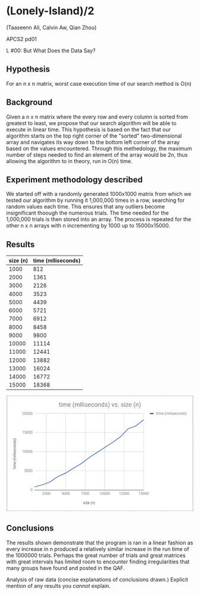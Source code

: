 # (Lonely-Island)/2

(Taaseenn Ali, Calvin Aw, Qian Zhou)

APCS2 pd01

L #00: But What Does the Data Say?

## Hypothesis

For an n x n matrix, worst case execution time of our search method is O(n)

## Background

Given a n x n matrix where the every row and every column is sorted from greatest
to least, we propose that our search algorithm will be able to execute in linear
time. This hypothesis is based on the fact that our algorithm starts on the top
right corner of the "sorted" two-dimensional array and navigates its way down to
the bottom left corner of the array based on the values encountered. Through
this methedology, the maximum number of steps needed to find an element of the
array would be 2n, thus allowing the algorithm to in theory, run in O(n) time.

## Experiment methodology described

We started off with a randomly generated 1000x1000 matrix from which we tested our
algorithm by running it 1,000,000 times in a row, searching for random values each time.
This ensures that any outliers become insignificant thoough the numerous trials.
The time needed for the 1,000,000 trials is then stored into an array.
The process is repeated for the other n x n arrays with n incrementing by 1000 up to
15000x15000.

## Results

| size (n)	| time (mlliseconds) | 
|---------|-------------------|
| 1000 | 812 | 
| 2000 | 	1361 | 
| 3000 | 	2126 | 
| 4000 | 	3523 | 
| 5000 | 	4439 | 
| 6000 | 	5721 | 
| 7000 | 	6912 | 
| 8000 | 	8458 | 
| 9000 | 	9800 | 
| 10000 | 	11114 | 
| 11000 | 	12441 | 
| 12000 | 	13882 | 
| 13000 | 	16024 | 
| 14000 | 	16772 | 
| 15000 | 	18368 | 

![Graph](/Graph.PNG "Graph Here")


## Conclusions

The results shown demonstrate that the program is ran in a linear fashion as every increase in n produced a relatively similar increase in the run time of the 1000000 trials.
Perhaps the great number of trials and great matrices with great intervals has limited room to encounter finding irregularities that many groups have found and posted in the QAF.

Analysis of raw data (concise explanations of conclusions drawn.)
Explicit mention of any results you *cannot* explain.

